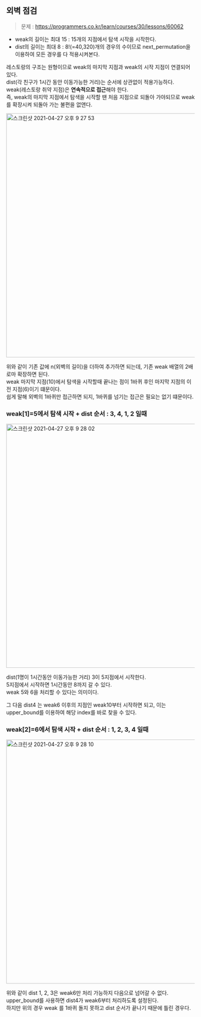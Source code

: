 <h2>외벽 점검</h2>

> 문제 : https://programmers.co.kr/learn/courses/30/lessons/60062

- weak의 길이는 최대 15 : 15개의 지점에서 탐색 시작을 시작한다.
- dist의 길이는 최대 8 : 8!(=40,320)개의 경우의 수이므로 next_permutation을 이용하여 모든 경우를 다 적용시켜본다.

레스토랑의 구조는 원형이므로 weak의 마지막 지점과 weak의 시작 지점이 연결되어있다.<br>
dist(각 친구가 1시간 동안 이동가능한 거리)는 순서에 상관없이 적용가능하다.<br>
weak(레스토랑 취약 지점)은 **연속적으로 접근**해야 한다.<br>
즉, weak의 마지막 지점에서 탐색을 시작할 땐 처음 지점으로 되돌아 가야되므로 weak를 확장시켜 되돌아 가는 불편을 없앤다.<br>

<img width="650" alt="스크린샷 2021-04-27 오후 9 27 53" src="https://user-images.githubusercontent.com/54436228/116242213-aa60ab00-a7a0-11eb-9442-2bd56b9ddd51.png">

위와 같이 기존 값에 n(외벽의 길이)을 더하여 추가하면 되는데, 기존 weak 배열의 2배로마 확장하면 된다.<br>
weak 마지막 지점(10)에서 탐색을 시작할때 끝나는 점이 1바퀴 후인 마지막 지점의 이전 지점(6)이기 떄문이다.<br>
쉽게 말해 외벽의 1바퀴만 접근하면 되지, 1바퀴를 넘기는 접근은 필요는 없기 떄문이다.<br>

<h3>weak[1]=5에서 탐색 시작 + dist 순서 : 3, 4, 1, 2 일때</h3>

<img width="650" alt="스크린샷 2021-04-27 오후 9 28 02" src="https://user-images.githubusercontent.com/54436228/116242955-64f0ad80-a7a1-11eb-8023-7d524a4e6f78.png">

dist(1명이 1시간동안 이동가능한 거리) 3이 5지점에서 시작한다.<br>
5지점에서 시작하면 1시간동안 8까지 갈 수 있다.<br>
weak 5와 6을 처리할 수 있다는 의미이다.<br>

그 다음 dist4 는 weak6 이후의 지점인 weak10부터 시작하면 되고, 이는 upper_bound를 이용하여 해당 index를 바로 찾을 수 있다.<br>


<h3>weak[2]=6에서 탐색 시작 + dist 순서 : 1, 2, 3, 4 일때</h3>

<img width="650" alt="스크린샷 2021-04-27 오후 9 28 10" src="https://user-images.githubusercontent.com/54436228/116241809-43db8d00-a7a0-11eb-9812-73582c5e085c.png">

위와 같이 dist 1, 2, 3은 weak6만 처리 가능하지 다음으로 넘어갈 수 없다.<br>
upper_bound를 사용하면 dist4가 weak6부터 처리하도록 설정된다.<br>
하지만 위의 경우 weak 를 1바퀴 돌지 못하고 dist 순서가 끝나기 때문에 틀린 경우다.<br>
